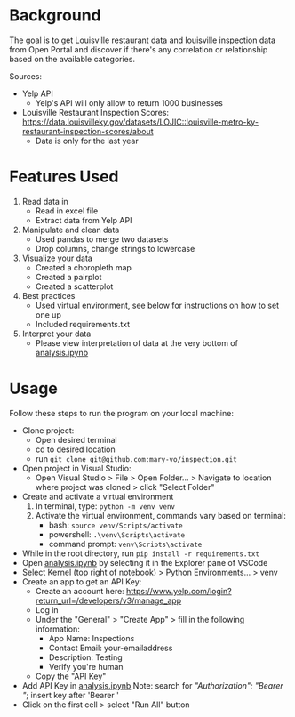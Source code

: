 # Background
The goal is to get Louisville restaurant data and louisville inspection data from Open Portal and discover if there's any correlation or relationship based on the available categories.

Sources:
 - Yelp API 
    - Yelp's API will only allow to return 1000 businesses
 - Louisville Restaurant Inspection Scores: https://data.louisvilleky.gov/datasets/LOJIC::louisville-metro-ky-restaurant-inspection-scores/about
    - Data is only for the last year


# Features Used

1. Read data in
   * Read in excel file
   * Extract data from Yelp API
2. Manipulate and clean data
   * Used pandas to merge two datasets
   * Drop columns, change strings to lowercase
3. Visualize your data
   * Created a choropleth map
   * Created a pairplot
   * Created a scatterplot
4. Best practices
   * Used virtual environment, see below for instructions on how to set one up
   * Included requirements.txt
5. Interpret your data
   * Please view interpretation of data at the very bottom of [analysis.ipynb](analysis.ipynb) 

# Usage

Follow these steps to run the program on your local machine:
* Clone project:
  * Open desired terminal
  * cd to desired location
  * run `git clone git@github.com:mary-vo/inspection.git`
* Open project in Visual Studio:
  * Open Visual Studio > File > Open Folder... > Navigate to location where project was cloned > click "Select Folder"
* Create and activate a virtual environment
  1. In terminal, type: `python -m venv venv`
  2. Activate the virtual environment, commands vary based on terminal:
     * bash: `source venv/Scripts/activate`
     * powershell: `.\venv\Scripts\activate`
     * command prompt: `venv\Scripts\activate`
* While in the root directory, run `pip install -r requirements.txt`
* Open [analysis.ipynb](analysis.ipynb) by selecting it in the Explorer pane of VSCode
* Select Kernel (top right of notebook) > Python Environments... > venv
* Create an app to get an API Key:
   * Create an account here: https://www.yelp.com/login?return_url=/developers/v3/manage_app
   * Log in
   * Under the "General" > "Create App" > fill in the following information:
      * App Name: Inspections
      * Contact Email: your-emailaddress
      * Description: Testing
      * Verify you're human
   * Copy the "API Key"
* Add API Key in [analysis.ipynb](analysis.ipynb) Note: search for *"Authorization": "Bearer "*; insert key after 'Bearer '
* Click on the first cell > select "Run All" button